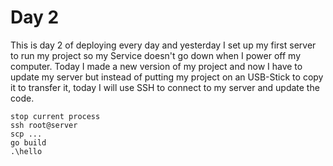 # Day 2
This is day 2 of deploying every day and yesterday I set up my first server to run my project so my Service doesn't go down when I power off my computer.
Today I made a new version of my project and now I have to update my server but instead of putting my project on an USB-Stick to copy it to transfer it, today I will use SSH to connect to my server and update the code.
```
stop current process
ssh root@server
scp ...
go build
.\hello
```
